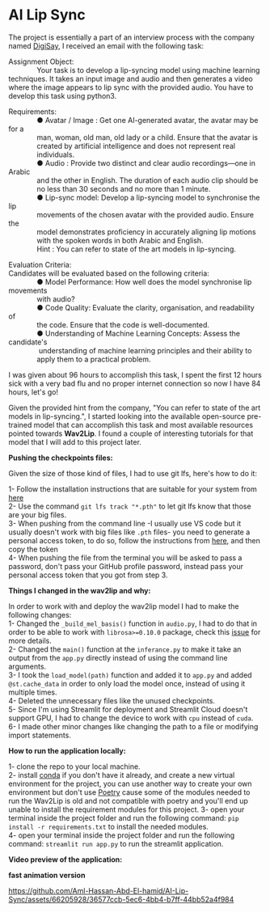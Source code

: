 # AI Lip Sync

The project is essentially a part of an interview process with the company named [DigiSay](https://digisay.breezy.hr/), I received an email with the following task:

Assignment Object:<br>
          &emsp;&emsp;&emsp;&emsp;Your task is to develop a lip-syncing model using machine learning
          techniques. It takes an input image and audio and then generates a video
          where the image appears to lip sync with the provided audio. You have to
          develop this task using python3.

Requirements:<br>
        &emsp;&emsp;&emsp;&emsp;● Avatar / Image : Get one AI-generated avatar, the avatar may be for a<br>
        &emsp;&emsp;&emsp;&emsp;man, woman, old man, old lady or a child. Ensure that the avatar is<br>
        &emsp;&emsp;&emsp;&emsp;created by artificial intelligence and does not represent real<br>
        &emsp;&emsp;&emsp;&emsp;individuals.<br>
        &emsp;&emsp;&emsp;&emsp;● Audio : Provide two distinct and clear audio recordings—one in Arabic<br>
        &emsp;&emsp;&emsp;&emsp;and the other in English. The duration of each audio clip should be<br>
        &emsp;&emsp;&emsp;&emsp;no less than 30 seconds and no more than 1 minute.<br>
        &emsp;&emsp;&emsp;&emsp;● Lip-sync model: Develop a lip-syncing model to synchronise the lip<br>
        &emsp;&emsp;&emsp;&emsp;movements of the chosen avatar with the provided audio. Ensure the<br>
        &emsp;&emsp;&emsp;&emsp;model demonstrates proficiency in accurately aligning lip motions<br>
        &emsp;&emsp;&emsp;&emsp;with the spoken words in both Arabic and English.<br>
        &emsp;&emsp;&emsp;&emsp;Hint : You can refer to state of the art models in lip-syncing.<br>
        
Evaluation Criteria:<br>
Candidates will be evaluated based on the following criteria:<br>
        &emsp;&emsp;&emsp;&emsp;● Model Performance: How well does the model synchronise lip movements<br>
        &emsp;&emsp;&emsp;&emsp;with audio?<br>
        &emsp;&emsp;&emsp;&emsp;● Code Quality: Evaluate the clarity, organisation, and readability of<br>
        &emsp;&emsp;&emsp;&emsp;the code. Ensure that the code is well-documented.<br>
        &emsp;&emsp;&emsp;&emsp;● Understanding of Machine Learning Concepts: Assess the candidate's<br>
        &emsp;&emsp;&emsp;&emsp; understanding of machine learning principles and their ability to<br>
        &emsp;&emsp;&emsp;&emsp;apply them to a practical problem.<br>
        
I was given about 96 hours to accomplish this task, I spent the first 12 hours sick with a very bad flu and no proper internet connection so now I have 84 hours, let's go!

Given the provided hint from the company, "You can refer to state of the art models in lip-syncing.", I started looking into the available open-source pre-trained model that can accomplish this task and most available resources pointed towards **Wav2Lip**. I found a couple of interesting tutorials for that model that I will add to this project later.

**Pushing the checkpoints files:**<br>

Given the size of those kind of files, I had to use git lfs, here's how to do it:<br>

1- Follow the installation instructions that are suitable for your system from [here](https://docs.github.com/en/repositories/working-with-files/managing-large-files/installing-git-large-file-storage) <br>
2- Use the command `git lfs track "*.pth"` to let git lfs know that those are your big files.<br>
3- When pushing from the command line -I usually use VS code but it usually doesn't work with big files like `.pth` files- you need to generate a personal access token, to do so, follow the instructions from [here](https://docs.github.com/en/authentication/keeping-your-account-and-data-secure/managing-your-personal-access-tokens#creating-a-fine-grained-personal-access-token), and then copy the token<br>
4- When pushing the file from the terminal you will be asked to pass a password, don't pass your GitHub profile password, instead pass your personal access token that you got from step 3.

**Things I changed in the wav2lip and why:**<br>

In order to work with and deploy the wav2lip model I had to make the following changes:<br>
1- Changed the `_build_mel_basis()` function in `audio.py`, I had to do that in order to be able to work with `librosa>=0.10.0` package, check this [issue](https://github.com/Rudrabha/Wav2Lip/issues/550) for more details.<br>
2- Changed the `main()` function at the `inferance.py` to make it take an output from the `app.py` directly instead of using the command line arguments.<br>
3- I took the `load_model(path)` function and added it to `app.py` and added `@st.cache_data` in order to only load the model once, instead of using it multiple times.<br>
4- Deleted the unnecessary files like the unused checkpoints.<br>
5- Since I'm using Streamlit for deployment and Streamlit Cloud doesn't support GPU, I had to change the device to work with `cpu` instead of `cuda`.<br>
6- I made other minor changes like changing the path to a file or modifying import statements.

**How to run the application locally:**<br>

1- clone the repo to your local machine.<br>
2- install [conda](https://conda.io/projects/conda/en/latest/user-guide/install/index.html) if you don't have it already, and create a new virtual environment for the project, you can use another way to create your own environment but don't use [Poetry](https://python-poetry.org/) cause some of the modules needed to run the Wav2Lip is old and not compatible with poetry and you'll end up unable to install the requirement modules for this project.
3- open your terminal inside the project folder and run the following command: `pip install -r requirements.txt` to install the needed modules.<br>
4- open your terminal inside the project folder and run the following command: `streamlit run app.py` to run the streamlit application.<br>

**Video preview of the application:**<br>

**fast animation version**


https://github.com/Aml-Hassan-Abd-El-hamid/AI-Lip-Sync/assets/66205928/36577ccb-5ec6-4bb4-b7ff-44bb52a4f984


